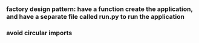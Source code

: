 ### factory design pattern: have a function create the application, and have a separate file called run.py to run the application
### avoid circular imports